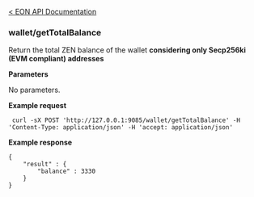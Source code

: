 [&lt; EON API Documentation](/doc/api/index.md) 
### wallet/getTotalBalance

Return the total ZEN balance of the wallet **considering only Secp256ki (EVM compliant) addresses** 

**Parameters**

No parameters.

**Example request**

     curl -sX POST 'http://127.0.0.1:9085/wallet/getTotalBalance' -H 'Content-Type: application/json' -H 'accept: application/json' 

**Example response**

    {
        "result" : {
            "balance" : 3330
        }
    }